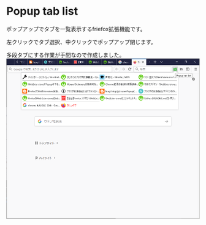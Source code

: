 # Popup tab list
ポップアップでタブを一覧表示するfriefox拡張機能です。

左クリックでタブ選択、中クリックでポップアップ閉じます。

多段タブにする作業が手間なので作成しました。
![Test Image 1](image/image1.png)